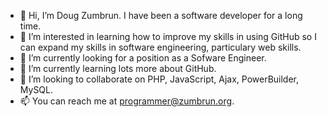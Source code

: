 - 👋 Hi, I’m Doug Zumbrun. I have been a software developer for a long time.
- 👀 I’m interested in learning how to improve my skills in using GitHub so I can expand my skills in software engineering, particulary web skills.
- 👀 I’m currently looking for a position as a Sofware Engineer.
- 🌱 I’m currently learning lots more about GitHub.
- 💞️ I’m looking to collaborate on PHP, JavaScript, Ajax, PowerBuilder, MySQL.
- 📫 You can reach me at programmer@zumbrun.org.


